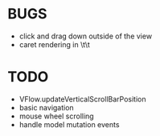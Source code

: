 # BUGS

- click and drag down outside of the view
- caret rendering in \t\t



# TODO

- VFlow.updateVerticalScrollBarPosition
- basic navigation
- mouse wheel scrolling
- handle model mutation events
